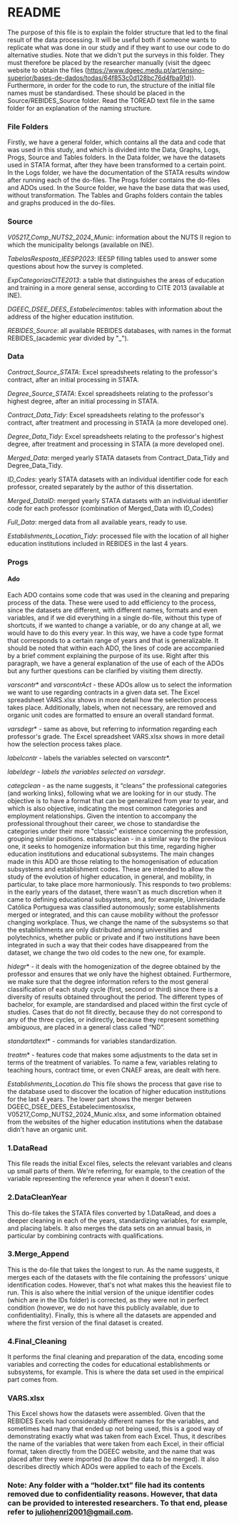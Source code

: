 # README
The purpose of this file is to explain the folder structure that led to the final result of the data processing. It will be useful both if someone wants to replicate what was done in our study and if they want to use our code to do alternative studies.
Note that we didn't put the surveys in this folder. They must therefore be placed by the researcher manually (visit the dgeec website to obtain the files (https://www.dgeec.medu.pt/art/ensino-superior/bases-de-dados/todas/64f853c0d128bc76d4fba91d)). Furthermore, in order for the code to run, the structure of the initial file names must be standardised. These should be placed in the Source/REBIDES_Source folder. Read the TOREAD text file in the same folder for an explanation of the naming structure.

### File Folders
Firstly, we have a general folder, which contains all the data and code that was used in this study, and which is divided into the Data, Graphs, Logs, Progs, Source and Tables folders. In the Data folder, we have the datasets used in STATA format, after they have been transformed to a certain point. In the Logs folder, we have the documentation of the STATA results window after running each of the do-files. The Progs folder contains the do-files and ADOs used. In the Source folder, we have the base data that was used, without transformation. The Tables and Graphs folders contain the tables and graphs produced in the do-files.

### Source
*V05217_Comp_NUTS2_2024_Munic*: information about the NUTS II region to which the municipality belongs (available on INE).

*TabelasResposta_IEESP2023*: IEESP filling tables used to answer some questions about how the survey is completed.

*ExpCategoriasCITE2013*: a table that distinguishes the areas of education and training in a more general sense, according to CITE 2013 (available at INE).

*DGEEC_DSEE_DEES_Estabelecimentos*: tables with information about the address of the higher education institution.

*REBIDES_Source*: all available REBIDES databases, with names in the format REBIDES_(academic year divided by "_").

### Data
*Contract_Source_STATA*: Excel spreadsheets relating to the professor's contract, after an initial processing in STATA.

*Degree_Source_STATA*: Excel spreadsheets relating to the professor's highest degree, after an initial processing in STATA.

*Contract_Data_Tidy*: Excel spreadsheets relating to the professor's contract, after treatment and processing in STATA (a more developed one).

*Degree_Data_Tidy*: Excel spreadsheets relating to the professor's highest degree, after treatment and processing in STATA (a more developed one).

*Merged_Data*: merged yearly STATA datasets from Contract_Data_Tidy and Degree_Data_Tidy.

*ID_Codes*: yearly STATA datasets with an individual identifier code for each professor, created separately by the author of this dissertation.

*Merged_DataID*: merged yearly STATA datasets with an individual identifier code for each professor (combination of Merged_Data with ID_Codes)

*Full_Data*: merged data from all available years, ready to use.

*Establishments_Location_Tidy*: processed file with the location of all higher education institutions included in REBIDES in the last 4 years.

### Progs
#### Ado 
Each ADO contains some code that was used in the cleaning and preparing process of the data. These were used to add efficiency to the process, since the datasets are different, with different names, formats and even variables, and if we did everything in a single do-file, without this type of shortcuts, if we wanted to change a variable, or do any change at all, we would have to do this every year. In this way, we have a code type format that corresponds to a certain range of years and that is generalizable. It should be noted that within each ADO, the lines of code are accompanied by a brief comment explaining the purpose of its use. Right after this paragraph, we have a general explanation of the use of each of the ADOs but any further questions can be clarified by visiting them directly.

*varscontr** and *varscontrAct* - these ADOs allow us to select the information we want to use regarding contracts in a given data set. The Excel spreadsheet VARS.xlsx shows in more detail how the selection process takes place. Additionally, labels, when not necessary, are removed and organic unit codes are formatted to ensure an overall standard format.

*varsdegr** - same as above, but referring to information regarding each professor's grade. The Excel spreadsheet VARS.xlsx shows in more detail how the selection process takes place.

*labelcontr* - labels the variables selected on varscontr*.

*labeldegr - labels the variables selected on varsdegr*.

*categclean* - as the name suggests, it “cleans” the professional categories (and working links), following what we are looking for in our study. The objective is to have a format that can be generalized from year to year, and which is also objective, indicating the most common categories and employment relationships. Given the intention to accompany the professional throughout their career, we chose to standardise the categories under their more "classic" existence concerning the profession, grouping similar positions.
estabsysclean - in a similar way to the previous one, it seeks to homogenize information but this time, regarding higher education institutions and educational subsystems. The main changes made in this ADO are those relating to the homogenisation of education subsystems and establishment codes. These are intended to allow the study of the evolution of higher education, in general, and mobility, in particular, to take place more harmoniously. This responds to two problems: in the early years of the dataset, there wasn't as much discretion when it came to defining educational subsystems, and, for example, Universidade Católica Portuguesa was classified autonomously; some establishments merged or integrated, and this can cause mobility without the professor changing workplace. Thus, we change the name of the subsystems so that the establishments are only distributed among universities and polytechnics, whether public or private and if two institutions have been integrated in such a way that their codes have disappeared from the dataset, we change the two old codes to the new one, for example.

*hidegr** - it deals with the homogenization of the degree obtained by the professor and ensures that we only have the highest obtained. Furthermore, we make sure that the degree information refers to the most general classification of each study cycle (first, second or third) since there is a diversity of results obtained throughout the period. The different types of bachelor, for example, are standardised and placed within the first cycle of studies. Cases that do not fit directly, because they do not correspond to any of the three cycles, or indirectly, because they represent something ambiguous, are placed in a general class called “ND”. 

*standartdtext** - commands for variables standardization.

*treatm** - features code that makes some adjustments to the data set in terms of the treatment of variables. To name a few, variables relating to teaching hours, contract time, or even CNAEF areas, are dealt with here.

*Establishments_Location.do*
This file shows the process that gave rise to the database used to discover the location of higher education institutions for the last 4 years. The lower part shows the merger between DGEEC_DSEE_DEES_Estabelecimentosxlsx, V05217_Comp_NUTS2_2024_Munic.xlsx, and some information obtained from the websites of the higher education institutions when the database didn't have an organic unit.


### 1.DataRead 
This file reads the initial Excel files, selects the relevant variables and cleans up small parts of them. We're referring, for example, to the creation of the variable representing the reference year when it doesn't exist.

### 2.DataCleanYear
This do-file takes the STATA files converted by 1.DataRead, and does a deeper cleaning in each of the years, standardizing variables, for example, and placing labels. It also merges the data sets on an annual basis, in particular by combining contracts with qualifications.

### 3.Merge_Append
This is the do-file that takes the longest to run. As the name suggests, it merges each of the datasets with the file containing the professors' unique identification codes. However, that's not what makes this the heaviest file to run. This is also where the initial version of the unique identifier codes (which are in the IDs folder) is corrected, as they were not in perfect condition (however, we do not have this publicly available, due to confidentiality). Finally, this is where all the datasets are appended and where the first version of the final dataset is created.

### 4.Final_Cleaning
It performs the final cleaning and preparation of the data, encoding some variables and correcting the codes for educational establishments or subsystems, for example. This is where the data set used in the empirical part comes from.

### VARS.xlsx
 This Excel shows how the datasets were assembled. Given that the REBIDES Excels had considerably different names for the variables, and sometimes had many that ended up not being used, this is a good way of demonstrating exactly what was taken from each Excel. Thus, it describes the name of the variables that were taken from each Excel, in their official format, taken directly from the DGEEC website, and the name that was placed after they were imported (to allow the data to be merged). It also describes directly which ADOs were applied to each of the Excels.


### Note: Any folder with a “holder.txt” file had its contents removed due to confidentiality reasons. However, that data can be provided to interested researchers. To that end, please refer to juliohenri2001@gmail.com. 
